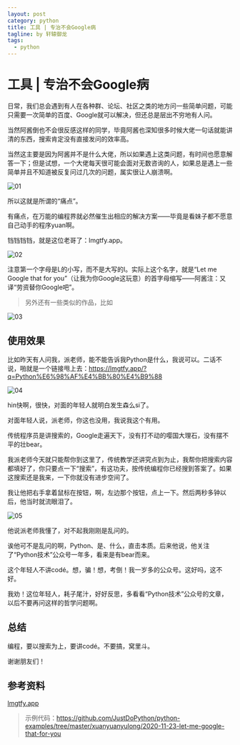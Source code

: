 ```yaml
---
layout: post
category: python
title: 工具 | 专治不会Google病
tagline: by 轩辕御龙
tags:
  - python
---
```


# 工具 | 专治不会Google病

日常，我们总会遇到有人在各种群、论坛、社区之类的地方问一些简单问题，可能只需要一次简单的百度、Google就可以解决，但还总是层出不穷地有人问。

当然阿酱倒也不会很反感这样的同学，毕竟阿酱也深知很多时候大佬一句话就能讲清的东西，搜索肯定没有直接发问的效率高。

当然这主要是因为阿酱并不是什么大佬，所以如果遇上这类问题，有时间也愿意解答一下；但是试想，一个大佬每天很可能会面对无数咨询的人，如果总是遇上一些简单并且不知道被反复问过几次的问题，属实很让人崩溃啊。

<!--more-->

![01](http://www.justdopython.com/assets/images/2020/11/2020-11-23-let-me-google-that-for-you/01.jpg)

所以这就是所谓的“痛点”。

有痛点，在万能的编程界就必然催生出相应的解决方案——毕竟是看妹子都不愿意自己动手的程序yuan啊。

铛铛铛铛，就是这位老哥了：lmgtfy.app。

![02](http://www.justdopython.com/assets/images/2020/11/2020-11-23-let-me-google-that-for-you/02.png)

注意第一个字母是L的小写，而不是大写的I。实际上这个名字，就是“Let me Google that for you”（让我为你Google这玩意）的首字母缩写——阿酱注：又译“劳资替你Google吧”。

> 另外还有一些类似的作品，比如

![03](http://www.justdopython.com/assets/images/2020/11/2020-11-23-let-me-google-that-for-you/03.jpg)

## 使用效果

比如昨天有人问我，派老师，能不能告诉我Python是什么，我说可以。二话不说，啪就是一个链接甩上去：https://lmgtfy.app/?q=Python%E6%98%AF%E4%BB%80%E4%B9%88

![04](http://www.justdopython.com/assets/images/2020/11/2020-11-23-let-me-google-that-for-you/04.gif)

hin快啊，很快，对面的年轻人就明白发生森么si了。

对面年轻人说，派老师，你这也没用，我说我这个有用。

传统程序员是讲搜索的，Google走遍天下，没有打不动的嘤国大理石，没有摆不平的壮bear。

我派老师今天就只能帮你到这里了，传统教学还讲究点到为止，我帮你把搜索内容都填好了，你只要点一下“搜索”，有这功夫，按传统编程你已经搜到答案了。如果这搜索还是我来，一下你就没有进步空间了。

我让他把右手拿着鼠标在按钮，啊，左边那个按钮，点上一下。然后两秒多钟以后，他当时就流眼泪了。

![05](http://www.justdopython.com/assets/images/2020/11/2020-11-23-let-me-google-that-for-you/05.gif)

他说派老师我懂了，对不起我刚刚是乱问的。

诶他可不是乱问的啊，Python、是、什么，直击本质。后来他说，他关注了“Python技术”公众号一年多，看来是有bear而来。

这个年轻人不讲codé。想，骗！想，考倒！我一岁多的公众号。这好吗，这不好。

我劝！这位年轻人，耗子尾汁，好好反思，多看看“Python技术”公众号的文章，以后不要再问这样的哲学问题啊。

## 总结

编程，要以搜索为上，要讲codé。不要搞，窝里斗。

谢谢朋友们！

## 参考资料

[lmgtfy.app](lmgtfy.app)

> 示例代码：https://github.com/JustDoPython/python-examples/tree/master/xuanyuanyulong/2020-11-23-let-me-google-that-for-you